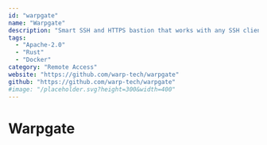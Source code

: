 ```yaml
---
id: "warpgate"
name: "Warpgate"
description: "Smart SSH and HTTPS bastion that works with any SSH client."
tags:
  - "Apache-2.0"
  - "Rust"
  - "Docker"
category: "Remote Access"
website: "https://github.com/warp-tech/warpgate"
github: "https://github.com/warp-tech/warpgate"
#image: "/placeholder.svg?height=300&width=400"
---
```


# Warpgate
